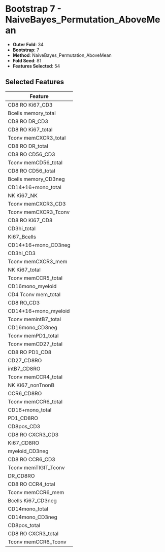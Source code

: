 # Bootstrap 7 - NaiveBayes_Permutation_AboveMean

- **Outer Fold**: 34
- **Bootstrap**: 7
- **Method**: NaiveBayes_Permutation_AboveMean
- **Fold Seed**: 81
- **Features Selected**: 54

## Selected Features

| Feature |
|---------|
| CD8  RO Ki67_CD3 |
| Bcells memory_total |
| CD8 RO DR_CD3 |
| CD8 RO Ki67_total |
| Tconv memCXCR3_total |
| CD8 RO DR_total |
| CD8 RO CD56_CD3 |
| Tconv memCD56_total |
| CD8 RO CD56_total |
| Bcells memory_CD3neg |
| CD14+16+mono_total |
| NK Ki67_NK |
| Tconv memCXCR3_CD3 |
| Tconv memCXCR3_Tconv |
| CD8 RO Ki67_CD8 |
| CD3hi_total |
| Ki67_Bcells |
| CD14+16+mono_CD3neg |
| CD3hi_CD3 |
| Tconv memCXCR3_mem |
| NK Ki67_total |
| Tconv memCCR5_total |
| CD16mono_myeloid |
| CD4 Tconv mem_total |
| CD8 RO_CD3 |
| CD14+16+mono_myeloid |
| Tconv memintB7_total |
| CD16mono_CD3neg |
| Tconv memPD1_total |
| Tconv memCD27_total |
| CD8 RO PD1_CD8 |
| CD27_CD8RO |
| intB7_CD8RO |
| Tconv memCCR4_total |
| NK Ki67_nonTnonB |
| CCR6_CD8RO |
| Tconv memCCR6_total |
| CD16+mono_total |
| PD1_CD8RO |
| CD8pos_CD3 |
| CD8 RO CXCR3_CD3 |
| Ki67_CD8RO |
| myeloid_CD3neg |
| CD8 RO CCR6_CD3 |
| Tconv memTIGIT_Tconv |
| DR_CD8RO |
| CD8 RO CCR4_total |
| Tconv memCCR6_mem |
| Bcells Ki67_CD3neg |
| CD14mono_total |
| CD14mono_CD3neg |
| CD8pos_total |
| CD8 RO CXCR3_total |
| Tconv memCCR6_Tconv |
